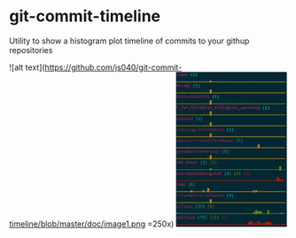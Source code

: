 # git-commit-timeline
Utility to show a histogram plot timeline of commits to your githup repositories

![alt text](https://github.com/js040/git-commit-timeline/blob/master/doc/image1.png =250x)
<img src="https://github.com/js040/git-commit-timeline/blob/master/doc/image1.png" alt="Drawing" style="width: 200px;"/>